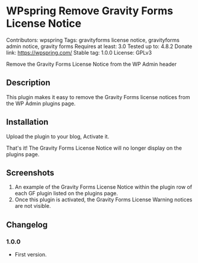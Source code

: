 # WPspring Remove Gravity Forms License Notice
Contributors: wpspring
Tags: gravityforms license notice, gravityforms admin notice, gravity forms
Requires at least: 3.0
Tested up to: 4.8.2
Donate link: https://wpspring.com/
Stable tag: 1.0.0
License: GPLv3

Remove the Gravity Forms License Notice from the WP Admin header

## Description

This plugin makes it easy to remove the Gravity Forms license notices from the WP Admin plugins page.

## Installation

Upload the plugin to your blog, Activate it.

That's it! The Gravity Forms License Notice will no longer display on the plugins page.

## Screenshots

1. An example of the Gravity Forms License Notice within the plugin row of each GF plugin listed on the plugins page.
2. Once this plugin is activated, the Gravity Forms License Warning notices are not visible.

## Changelog

### 1.0.0

* First version.
